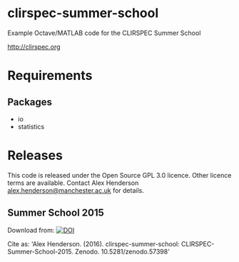 # clirspec-summer-school
Example Octave/MATLAB code for the CLIRSPEC Summer School

<http://clirspec.org>

# Requirements
## Packages
- io
- statistics


# Releases
This code is released under the Open Source GPL 3.0 licence. Other licence terms are available. Contact Alex Henderson <alex.henderson@manchester.ac.uk> for details.  

## Summer School 2015 ##
Download from: [![DOI](https://zenodo.org/badge/4059/AlexHenderson/clirspec-summer-school.svg)](https://zenodo.org/badge/latestdoi/4059/AlexHenderson/clirspec-summer-school)

Cite as: 'Alex Henderson. (2016). clirspec-summer-school: CLIRSPEC-Summer-School-2015. Zenodo. 10.5281/zenodo.57398'

